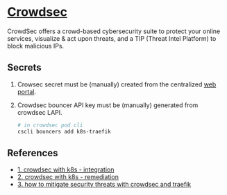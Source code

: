# [Crowdsec](https://crowdsec.net)

CrowdSec offers a crowd-based cybersecurity suite to protect your online services, visualize & act upon threats, and a TIP (Threat Intel Platform) to block malicious IPs.

## Secrets

1. Crowsec secret must be (manually) created from the centralized [web portal](https://app.crowdsec.net/instances).
2. Crowdsec bouncer API key must be (manually) generated from crowdsec LAPI.

   ```sh
   # in crowdsec pod cli
   cscli bouncers add k8s-traefik
   ```

## References

- [1. crowdsec with k8s - integration](https://crowdsec.net/blog/kubernetes-crowdsec-integration/)
- [2. crowdsec with k8s - remediation](https://crowdsec.net/blog/kubernetes-crowdsec-integration-remediation/)
- [3. how to mitigate security threats with crowdsec and traefik](https://www.crowdsec.net/blog/how-to-mitigate-security-threats-with-crowdsec-and-traefik)
